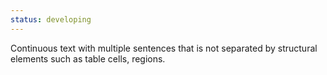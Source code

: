 ```yaml
---
status: developing
---
```


Continuous text with multiple sentences that is not separated by structural elements such as table cells, regions.